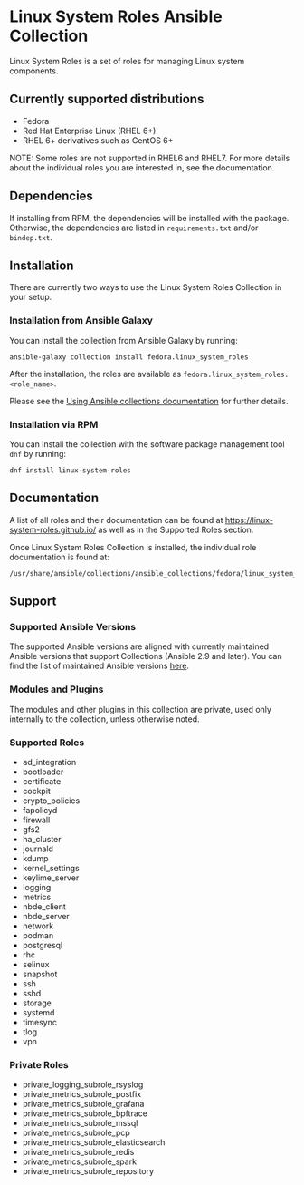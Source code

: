 Linux System Roles Ansible Collection
=====================================

Linux System Roles is a set of roles for managing Linux system components.

## Currently supported distributions

* Fedora
* Red Hat Enterprise Linux (RHEL 6+)
* RHEL 6+ derivatives such as CentOS 6+

NOTE: Some roles are not supported in RHEL6 and RHEL7. For more details about the individual roles you are interested in, see the documentation.

## Dependencies

If installing from RPM, the dependencies will be installed with the package.
Otherwise, the dependencies are listed in `requirements.txt` and/or `bindep.txt`.

## Installation

There are currently two ways to use the Linux System Roles Collection in your setup.

### Installation from Ansible Galaxy

You can install the collection from Ansible Galaxy by running:
```
ansible-galaxy collection install fedora.linux_system_roles
```

After the installation, the roles are available as `fedora.linux_system_roles.<role_name>`.

Please see the [Using Ansible collections documentation](https://docs.ansible.com/ansible/devel/user_guide/collections_using.html) for further details.

### Installation via RPM

You can install the collection with the software package management tool `dnf` by running:
```
dnf install linux-system-roles
```

## Documentation

A list of all roles and their documentation can be found at https://linux-system-roles.github.io/ as well as in the Supported Roles section.

Once Linux System Roles Collection is installed, the individual role documentation is found at:
```
/usr/share/ansible/collections/ansible_collections/fedora/linux_system_roles/roles/<role_name>/README.md
```

## Support

### Supported Ansible Versions

The supported Ansible versions are aligned with currently maintained Ansible versions that support Collections (Ansible 2.9 and later). You can find the list of maintained Ansible versions [here](https://docs.ansible.com/ansible/latest/reference_appendices/release_and_maintenance.html#release-status).

### Modules and Plugins

The modules and other plugins in this collection are private, used only internally to the collection, unless otherwise noted.


### Supported Roles

<!--ts-->
  * ad_integration
  * bootloader
  * certificate
  * cockpit
  * crypto_policies
  * fapolicyd
  * firewall
  * gfs2
  * ha_cluster
  * journald
  * kdump
  * kernel_settings
  * keylime_server
  * logging
  * metrics
  * nbde_client
  * nbde_server
  * network
  * podman
  * postgresql
  * rhc
  * selinux
  * snapshot
  * ssh
  * sshd
  * storage
  * systemd
  * timesync
  * tlog
  * vpn
<!--te-->

### Private Roles

<!--ts-->
  * private_logging_subrole_rsyslog
  * private_metrics_subrole_postfix
  * private_metrics_subrole_grafana
  * private_metrics_subrole_bpftrace
  * private_metrics_subrole_mssql
  * private_metrics_subrole_pcp
  * private_metrics_subrole_elasticsearch
  * private_metrics_subrole_redis
  * private_metrics_subrole_spark
  * private_metrics_subrole_repository
<!--te-->
